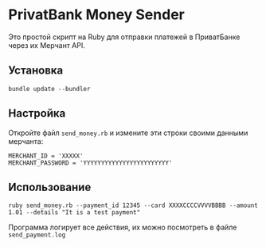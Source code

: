 # PrivatBank Money Sender

Это простой скрипт на Ruby для отправки платежей в ПриватБанке через их Мерчант API.

## Установка

```
bundle update --bundler
```

## Настройка

Откройте файл `send_money.rb` и измените эти строки своими данными мерчанта:

```
MERCHANT_ID = 'XXXXX'
MERCHANT_PASSWORD = 'YYYYYYYYYYYYYYYYYYYYYYYY'
```

## Использование

```
ruby send_money.rb --payment_id 12345 --card XXXXCCCCVVVVBBBB --amount 1.01 --details "It is a test payment"
```

Программа логирует все действия, их можно посмотреть в файле `send_payment.log`

